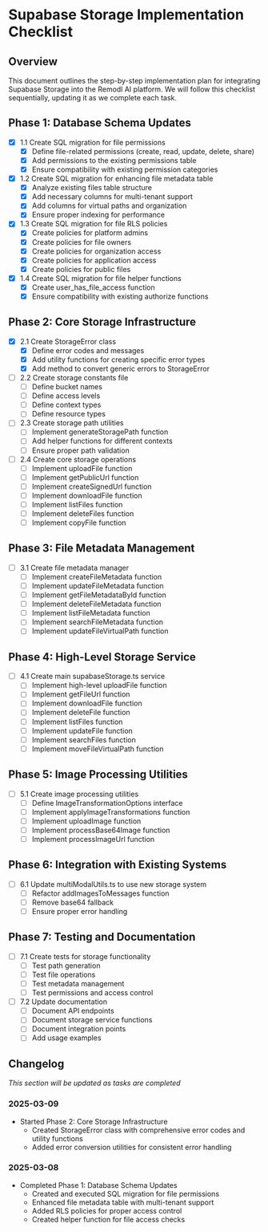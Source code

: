 # Supabase Storage Implementation Checklist

## Overview
This document outlines the step-by-step implementation plan for integrating Supabase Storage into the Remodl AI platform. We will follow this checklist sequentially, updating it as we complete each task.

## Phase 1: Database Schema Updates
- [x] 1.1 Create SQL migration for file permissions
  - [x] Define file-related permissions (create, read, update, delete, share)
  - [x] Add permissions to the existing permissions table
  - [x] Ensure compatibility with existing permission categories

- [x] 1.2 Create SQL migration for enhancing file metadata table
  - [x] Analyze existing files table structure
  - [x] Add necessary columns for multi-tenant support
  - [x] Add columns for virtual paths and organization
  - [x] Ensure proper indexing for performance

- [x] 1.3 Create SQL migration for file RLS policies
  - [x] Create policies for platform admins
  - [x] Create policies for file owners
  - [x] Create policies for organization access
  - [x] Create policies for application access
  - [x] Create policies for public files

- [x] 1.4 Create SQL migration for file helper functions
  - [x] Create user_has_file_access function
  - [x] Ensure compatibility with existing authorize functions

## Phase 2: Core Storage Infrastructure
- [x] 2.1 Create StorageError class
  - [x] Define error codes and messages
  - [x] Add utility functions for creating specific error types
  - [x] Add method to convert generic errors to StorageError

- [ ] 2.2 Create storage constants file
  - [ ] Define bucket names
  - [ ] Define access levels
  - [ ] Define context types
  - [ ] Define resource types

- [ ] 2.3 Create storage path utilities
  - [ ] Implement generateStoragePath function
  - [ ] Add helper functions for different contexts
  - [ ] Ensure proper path validation

- [ ] 2.4 Create core storage operations
  - [ ] Implement uploadFile function
  - [ ] Implement getPublicUrl function
  - [ ] Implement createSignedUrl function
  - [ ] Implement downloadFile function
  - [ ] Implement listFiles function
  - [ ] Implement deleteFiles function
  - [ ] Implement copyFile function

## Phase 3: File Metadata Management
- [ ] 3.1 Create file metadata manager
  - [ ] Implement createFileMetadata function
  - [ ] Implement updateFileMetadata function
  - [ ] Implement getFileMetadataById function
  - [ ] Implement deleteFileMetadata function
  - [ ] Implement listFileMetadata function
  - [ ] Implement searchFileMetadata function
  - [ ] Implement updateFileVirtualPath function

## Phase 4: High-Level Storage Service
- [ ] 4.1 Create main supabaseStorage.ts service
  - [ ] Implement high-level uploadFile function
  - [ ] Implement getFileUrl function
  - [ ] Implement downloadFile function
  - [ ] Implement deleteFile function
  - [ ] Implement listFiles function
  - [ ] Implement updateFile function
  - [ ] Implement searchFiles function
  - [ ] Implement moveFileVirtualPath function

## Phase 5: Image Processing Utilities
- [ ] 5.1 Create image processing utilities
  - [ ] Define ImageTransformationOptions interface
  - [ ] Implement applyImageTransformations function
  - [ ] Implement uploadImage function
  - [ ] Implement processBase64Image function
  - [ ] Implement processImageUrl function

## Phase 6: Integration with Existing Systems
- [ ] 6.1 Update multiModalUtils.ts to use new storage system
  - [ ] Refactor addImagesToMessages function
  - [ ] Remove base64 fallback
  - [ ] Ensure proper error handling

## Phase 7: Testing and Documentation
- [ ] 7.1 Create tests for storage functionality
  - [ ] Test path generation
  - [ ] Test file operations
  - [ ] Test metadata management
  - [ ] Test permissions and access control

- [ ] 7.2 Update documentation
  - [ ] Document API endpoints
  - [ ] Document storage service functions
  - [ ] Document integration points
  - [ ] Add usage examples

## Changelog
*This section will be updated as tasks are completed*

### 2025-03-09
- Started Phase 2: Core Storage Infrastructure
  - Created StorageError class with comprehensive error codes and utility functions
  - Added error conversion utilities for consistent error handling

### 2025-03-08
- Completed Phase 1: Database Schema Updates
  - Created and executed SQL migration for file permissions
  - Enhanced file metadata table with multi-tenant support
  - Added RLS policies for proper access control
  - Created helper function for file access checks 